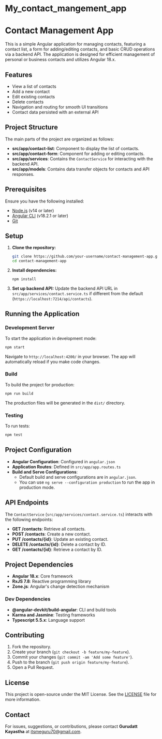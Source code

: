 # My_contact_mangement_app
# Contact Management App

This is a simple Angular application for managing contacts, featuring a contact list, a form for adding/editing contacts, and basic CRUD operations via a backend API. The application is designed for efficient management of personal or business contacts and utilizes Angular 18.x.

## Features

- View a list of contacts
- Add a new contact
- Edit existing contacts
- Delete contacts
- Navigation and routing for smooth UI transitions
- Contact data persisted with an external API

## Project Structure

The main parts of the project are organized as follows:

- **src/app/contact-list**: Component to display the list of contacts.
- **src/app/contact-form**: Component for adding or editing contacts.
- **src/app/services**: Contains the `ContactService` for interacting with the backend API.
- **src/app/models**: Contains data transfer objects for contacts and API responses.

## Prerequisites

Ensure you have the following installed:

- [Node.js](https://nodejs.org/) (v14 or later)
- [Angular CLI](https://angular.io/cli) (v18.2.1 or later)
- [Git](https://git-scm.com/)

## Setup

1. **Clone the repository:**
   ```bash
   git clone https://github.com/your-username/contact-management-app.git
   cd contact-management-app
   ```

2. **Install dependencies:**
   ```bash
   npm install
   ```

3. **Set up backend API:**
   Update the backend API URL in `src/app/services/contact.service.ts` if different from the default (`https://localhost:7214/api/contacts`).

## Running the Application

### Development Server

To start the application in development mode:

```bash
npm start
```

Navigate to `http://localhost:4200/` in your browser. The app will automatically reload if you make code changes.

### Build

To build the project for production:

```bash
npm run build
```

The production files will be generated in the `dist/` directory.

### Testing

To run tests:

```bash
npm test
```

## Project Configuration

- **Angular Configuration**: Configured in `angular.json`
- **Application Routes**: Defined in `src/app/app.routes.ts`
- **Build and Serve Configurations**:
  - Default build and serve configurations are in `angular.json`.
  - You can use `ng serve --configuration production` to run the app in production mode.

## API Endpoints

The `ContactService` (`src/app/services/contact.service.ts`) interacts with the following endpoints:

- **GET /contacts**: Retrieve all contacts.
- **POST /contacts**: Create a new contact.
- **PUT /contacts/{id}**: Update an existing contact.
- **DELETE /contacts/{id}**: Delete a contact by ID.
- **GET /contacts/{id}**: Retrieve a contact by ID.

## Project Dependencies

- **Angular 18.x**: Core framework
- **RxJS 7.8**: Reactive programming library
- **Zone.js**: Angular's change detection mechanism

### Dev Dependencies

- **@angular-devkit/build-angular**: CLI and build tools
- **Karma and Jasmine**: Testing frameworks
- **Typescript 5.5.x**: Language support

## Contributing

1. Fork the repository.
2. Create your branch (`git checkout -b feature/my-feature`).
3. Commit your changes (`git commit -am 'Add some feature'`).
4. Push to the branch (`git push origin feature/my-feature`).
5. Open a Pull Request.

## License

This project is open-source under the MIT License. See the [LICENSE](LICENSE) file for more information.

## Contact

For issues, suggestions, or contributions, please contact **Gurudatt Kayastha** at [itsmeguru70@gmail.com](mailto:itsmeguru70@gmail.com).
